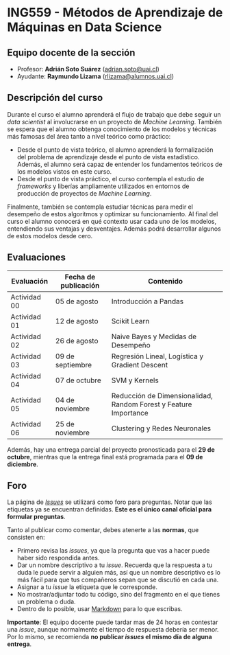 # ING559 - Métodos de Aprendizaje de Máquinas en Data Science

## Equipo docente de la sección

- Profesor: **Adrián Soto Suárez** (adrian.soto@uai.cl)
- Ayudante: **Raymundo Lizama** (rlizama@alumnos.uai.cl)

## Descripción del curso

Durante el curso el alumno aprenderá el flujo de trabajo que debe seguir un _data scientist_ al involucrarse en un proyecto de _Machine Learning_. También se espera que el alumno obtenga conocimiento de los modelos y técnicas más famosas del área tanto a nivel teórico como práctico:

- Desde el punto de vista teórico, el alumno aprenderá la formalización del problema de aprendizaje desde el punto de vista estadístico. Además, el alumno será capaz de entender los fundamentos teóricos de los modelos vistos en este curso.
- Desde el punto de vista práctico, el curso contempla el estudio de _frameworks_ y liberías ampliamente utilizados en entornos de producción de proyectos de _Machine Learning_.

Finalmente, también se contempla estudiar técnicas para medir el desempeño de estos algoritmos y optimizar su funcionamiento. Al final del curso el alumno conocerá en qué contexto usar cada uno de los modelos, entendiendo sus ventajas y desventajes. Además podrá desarrollar algunos de estos modelos desde cero.

## Evaluaciones
| Evaluación | Fecha de publicación | Contenido |
|---|---|---|
| Actividad 00 | 05 de agosto | Introducción a Pandas |
| Actividad 01 | 12 de agosto | Scikit Learn |
| Actividad 02 | 26 de agosto | Naive Bayes y Medidas de Desempeño |
| Actividad 03 | 09 de septiembre | Regresión Lineal, Logística y Gradient Descent |
| Actividad 04 | 07 de octubre | SVM y Kernels |
| Actividad 05 | 04 de noviembre | Reducción de Dimensionalidad, Random Forest y Feature Importance |
| Actividad 06 | 25 de noviembre | Clustering y Redes Neuronales |

Además, hay una entrega parcial del proyecto pronosticada para el **29 de octubre**, mientras que la entrega final está programada para el **09 de diciembre**.

## Foro

La página de [_Issues_](https://github.com/ING559/Syllabus-2020-2/issues) se utilizará como foro para preguntas. Notar que las etiquetas ya se encuentran definidas. **Este es el único canal oficial para formular preguntas**.

Tanto al publicar como comentar, debes atenerte a las **normas**, que consisten en:

- Primero revisa las _issues_, ya que la pregunta que vas a hacer puede haber sido respondida antes.
- Dar un nombre descriptivo a tu _issue_. Recuerda que la respuesta a tu duda le puede servir a alguien más, así que un nombre descriptivo es lo más fácil para que tus compañeros sepan que se discutió en cada una.
- Asignar a tu _issue_ la etiqueta que le corresponde.
- No mostrar/adjuntar todo tu código, sino del fragmento en el que tienes un problema o duda.
- Dentro de lo posible, usar [Markdown](https://docs.github.com/en/free-pro-team@latest/github/writing-on-github/basic-writing-and-formatting-syntax) para lo que escribas.

**Importante**: El equipo docente puede tardar mas de 24 horas en contestar una _issue_, aunque normalmente el tiempo de respuesta debería ser menor. Por lo mismo, se recomienda **no publicar _issues_ el mismo día de alguna entrega**.
